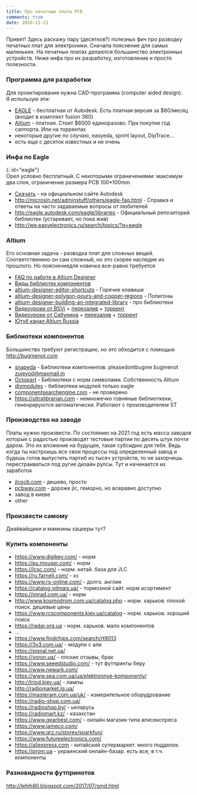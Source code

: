 ```yaml
---
title: Про печатные платы PCB
comments: true
date: 2020-12-21
---
```


Привет! Здесь раскажу пару (десятков?) полезных фич про разводку печатных плат для электроники. Сначала пояснение для самых маленьких. На печатных платах делаются большинство электронных устройств. Ниже инфа про их разработку, изготовление и просто полезности.

### Программа для разработки
Для проектирования нужна CAD-программа (computer aided design).  
Я использую эти:
- [EAGLE](#eagle) - бесплатная от Autodesk. Есть платная версия за $60/месяц (входит в комплект fusion 360)
- [Altium](#altium) - платная. Стоит $6000 единоразово. При покупке год саппорта. Или на торрентах
- некоторые другие по случаю, easyeda, sprint layout, DipTrace...
- есть еще с десяток известных и не очень


### Инфа по Eagle 
{: id="eagle"}  
Орел условно бесплатный. С некоторыми ограничениями: максимум два слоя, ограничение размера PCB 100\*100mm
* [Скачать](https://www.autodesk.com/products/eagle/free-download) - на официальном сайте Autodesk
* <http://microsin.net/adminstuff/others/eagle-faq.html> - Справка и ответы на часто задаваемые вопросы от любителей
* <http://eagle.autodesk.com/eagle/libraries> - Официальный репозиторий библиотек (устаревает, но пока жив)
* <http://we.easyelectronics.ru/search/topics/?q=eagle>


### Altium
Его основная задача - разводка плат для сложных вещей. Соответственено он сам сложный, но это скорее наследие из прошлого. Но пояснениедля новичка все-равно требуется
* [FAQ по работе в Altium Designer](http://we.easyelectronics.ru/faq/faq-po-rabote-v-altium-designer.html)
* [Виды библиотек компонентов](http://we.easyelectronics.ru/CADSoft/bd-biblioteki-dlya-altium-designer.html)
* [altium-designer-editor-shortcuts](http://microsin.net/adminstuff/others/altium-designer-editor-shortcuts.html) - Горячие клавиши
* [altium-designer-polygon-pours-and-copper-regions](http://microsin.net/adminstuff/others/altium-designer-polygon-pours-and-copper-regions.html) - Полигоны
* [altium-designer-building-an-integrated-library](http://microsin.net/adminstuff/others/altium-designer-building-an-integrated-library.html) - про библиотеки
* [Видеоуроки от BSVi](https://www.youtube.com/playlist?list=PLgUwXvgNkHQJ3G5UoLGMfHJM2c-m4Afdx) + [перезалив](https://t.me/joinchat/SwRd2oF2DdCRhoam) + [торрент](https://rutracker.org/forum/viewtopic.php?t=3885433)
* [Видеоуроки от Сабунина](https://www.youtube.com/channel/UCG7N5CqXpyK8nQjr1EmMgng) + [перезалив](https://t.me/joinchat/RVccqiNy9BfP1nQ9) + [торрент](https://rutracker.org/forum/viewtopic.php?t=4712666)
* [Ютуб канал Altium Russia](https://www.youtube.com/channel/UCvZ_kyV4ATrQfjmtVpuj0LQ)


### Библиотеки компонентов
Большинство требуют регистрацию, но это обходится с помощью <http://bugmenot.com>
* [snapeda](https://www.snapeda.com/parts/CC1101RGPR/Texas%20Instruments/view-part/?welcome=home) - Библиотеки компонентов. pleasedontbugme bugmenot zujeyod@maxmail.in
* [Octopart](https://octopart.com/cc1101rgpr-texas+instruments-25923081?r=sp#Specs) - Библиотеки с норм символами. Собственность Altium
* [diymodules](https://www.diymodules.org/eagle-search?text=ESP8266&desc=1) - библиотеки модулей только eagle
* [componentsearchengine.com](https://componentsearchengine.com/part-view/CC1101RGPR/Texas%20Instruments) - не проверено
* <https://ultralibrarian.com> - немножечко говняные библиоткеки, гененрируются автоматически. Работают с производителем ST

### Производство на заводе
Платы нужно произвести. По состоянию на 2021 год есть масса заводов которые с радостью производят тестовые партии по десять штук почти даром. Это их вложение на будущее, такая субсидию для тебя. Ведь когда ты настроишь все свои процессы под определенный завод и будешь готов выпустить партиб из тысяч устройств, то не захорчешь перестраиваться под ругие дизайн рулсы. Тут и начинается их заработок
* [jlcpcb.com](https://jlcpcb.com) - дешево, просто
* [pcbway.com](https://pcbway.com) - дороже jlc, геморно, но всеравно доступно
* завод в киеве
* other

### Произвести самому
Диайвайщики и мамкины хацкеры тут?

### Купить компоненты
* <https://www.digikey.com/> - норм
* <https://eu.mouser.com/> - норм 
* <https://lcsc.com/> - норм. китай. база для JLC
* <https://ru.farnell.com/> - хз
* <https://www.rs-online.com/> - долго. англия
* <https://catalog.vdmais.ua/> - тормозной сайт. норм асортимент
* <https://imrad.com.ua/> - норм
* <http://www.kosmodrom.com.ua/catalog.php> - норм. харьков. плохой поиск. дешевые цены
* <https://www.rcscomponents.kiev.ua/catalog> - норм. харьков. хороший поиск
* <https://radar.org.ua> - норм. харьков. мало компонентов
* ...
* <https://www.findchips.com/search/rt9013>
* <https://3v3.com.ua/> - модули с али
* <https://signal.net.ua/> 
* <https://voron.ua/> - плохие отзывы, брак
* <https://www.seeedstudio.com/> - тут футпринты беру
* <https://www.newark.com/>
* <https://www.sea.com.ua/ua/elektronnye-komponenty/>
* <http://triod.kiev.ua/> - лампы
* <http://radiomarket.lg.ua/> 
* <https://masteram.com.ua/uk/> - измерительное оборудрование
* <https://radio-shop.com.ua/>
* <https://radioshop.by/> - ьеларусь
* <https://radiomart.kz/> - казахстан
* <https://www.gearbest.com/> - онлайн магазин типа алисекспреса
* <https://www.jameco.com/>
* <https://www.qrz.ru/stores/sparkfun/>
* <https://www.futureelectronics.com/>
* <https://aliexpress.com> - китайский супермаркет. много подделок.
* <https://prom.ua> - украинский онлайн-базар. есть все, в т.ч. компоненты

### Разновидности футпринотов
<http://lehih80.blogspot.com/2017/07/smd.html>

